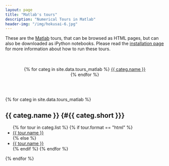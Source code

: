 ```yaml
---
layout: page
title: "Matlab's tours"
description: "Numerical Tours in Matlab"
header-img: "/img/hokusai-6.jpg"
---
```


These are the [Matlab](http://www.mathworks.fr/products/matlab/) tours, that can be browsed as HTML pages, but can also be downloaded as iPython notebooks. Please read the [installation page](../installation_matlab/) for more information about how to run these tours.

<p align="center">
<br/>
<br/>
{% for categ in site.data.tours_matlab %}
<a href="#{{ categ.short }}"> {{ categ.name }} </a> <br/>
{% endfor %}
</p>

<br/><br/>


{% for categ in site.data.tours_matlab %}

{{ categ.name }}      {#{{ categ.short }}}
----------------

<ul>
{% for tour in categ.list %}
	{% if tour.format == "html" %}
		<li> <a href="{{ tour.rep }}"> {{ tour.name }} </a> </li>
	{% else %}
		<li> <a href="http://nbviewer.ipython.org/github/gpeyre/numerical-tours/blob/master/matlab/{{ tour.rep }}.ipynb"> {{ tour.name }} </a> </li>
	{% endif %}
{% endfor %}
</ul>

{% endfor %}
